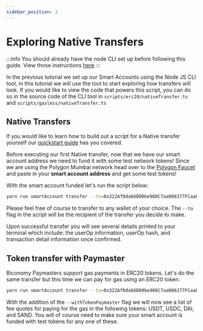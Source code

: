 ```yaml
---
sidebar_position: 2
---
```


# Exploring Native Transfers

:::info
You should already have the node CLI set up before following this guide. View those instructions [here](setupnodecli.md)
:::

In the previous tutorial we set up our Smart Accounts using the Node JS CLI tool, in this tutorial we will use the tool to start exploring how transfers will look. If you would like to view the code that powers this script, you can do so in the source code of the CLI tool in `scripts/erc20/nativeTransfer.ts` and `scripts/gasless/nativeTransfer.ts`

## Native Transfers

If you would like to learn how to build out a script for a Native transfer yourself our [quickstart guide](quickstart.md) has you covered.

Before executing our first Native transfer, now that we have our smart account address we need to fund it with some test network tokens! Since we are using the Polygon Mumbai network head over to the [Polygon Faucet](https://faucet.polygon.technology/) and paste in your **smart account address** and get some test tokens! 

With the smart account funded let's run the script below:

```bash
yarn run smartAccount transfer --to=0x322Af0da66D00be980C7aa006377FCaaEee3BDFD --amount=0.001
```
Please feel free of course to transfer to any wallet of your choice. The `--to` flag in the script will be the recipient of the transfer you decide to make. 

Upon successful transfer you will see several details printed to your terminal which include: the userOp information, userOp hash, and transaction detail information once confirmed.

## Token transfer with Paymaster

Biconomy Paymasters support gas payments in ERC20 tokens. Let's do the same transfer but this time we can pay for gas using an ERC20 token. 

```bash
yarn run smartAccount transfer --to=0x322Af0da66D00be980C7aa006377FCaaEee3BDFD --amount=0.001 --withTokenPaymaster
```

With the addition of the `--withTokenPaymaster` flag we will now see a list of fee quotes for paying for the gas in the following tokens: USDT, USDC, DAI, and SAND. You will of course need to make sure your smart account is funded with test tokens for any one of these. 
